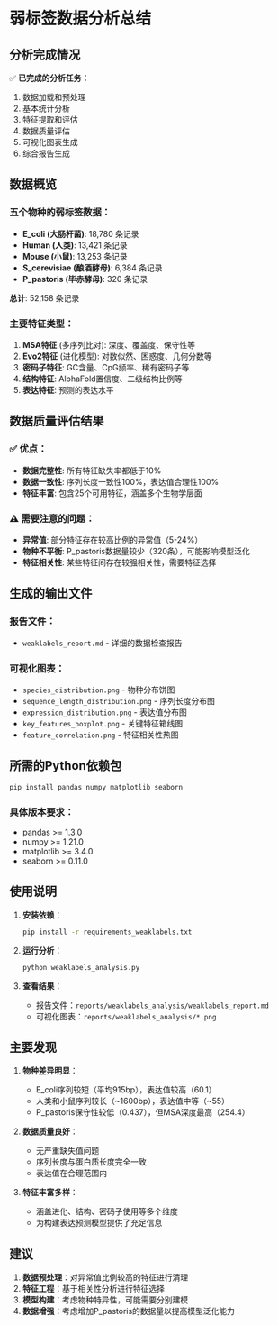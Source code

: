 # 弱标签数据分析总结

## 分析完成情况

✅ **已完成的分析任务：**
1. 数据加载和预处理
2. 基本统计分析
3. 特征提取和评估
4. 数据质量评估
5. 可视化图表生成
6. 综合报告生成

## 数据概览

### 五个物种的弱标签数据：
- **E_coli (大肠杆菌)**: 18,780 条记录
- **Human (人类)**: 13,421 条记录  
- **Mouse (小鼠)**: 13,253 条记录
- **S_cerevisiae (酿酒酵母)**: 6,384 条记录
- **P_pastoris (毕赤酵母)**: 320 条记录

**总计**: 52,158 条记录

### 主要特征类型：
1. **MSA特征** (多序列比对): 深度、覆盖度、保守性等
2. **Evo2特征** (进化模型): 对数似然、困惑度、几何分数等
3. **密码子特征**: GC含量、CpG频率、稀有密码子等
4. **结构特征**: AlphaFold置信度、二级结构比例等
5. **表达特征**: 预测的表达水平

## 数据质量评估结果

### ✅ 优点：
- **数据完整性**: 所有特征缺失率都低于10%
- **数据一致性**: 序列长度一致性100%，表达值合理性100%
- **特征丰富**: 包含25个可用特征，涵盖多个生物学层面

### ⚠️ 需要注意的问题：
- **异常值**: 部分特征存在较高比例的异常值（5-24%）
- **物种不平衡**: P_pastoris数据量较少（320条），可能影响模型泛化
- **特征相关性**: 某些特征间存在较强相关性，需要特征选择

## 生成的输出文件

### 报告文件：
- `weaklabels_report.md` - 详细的数据检查报告

### 可视化图表：
- `species_distribution.png` - 物种分布饼图
- `sequence_length_distribution.png` - 序列长度分布图
- `expression_distribution.png` - 表达值分布图
- `key_features_boxplot.png` - 关键特征箱线图
- `feature_correlation.png` - 特征相关性热图

## 所需的Python依赖包

```bash
pip install pandas numpy matplotlib seaborn
```

### 具体版本要求：
- pandas >= 1.3.0
- numpy >= 1.21.0  
- matplotlib >= 3.4.0
- seaborn >= 0.11.0

## 使用说明

1. **安装依赖**：
   ```bash
   pip install -r requirements_weaklabels.txt
   ```

2. **运行分析**：
   ```bash
   python weaklabels_analysis.py
   ```

3. **查看结果**：
   - 报告文件：`reports/weaklabels_analysis/weaklabels_report.md`
   - 可视化图表：`reports/weaklabels_analysis/*.png`

## 主要发现

1. **物种差异明显**：
   - E_coli序列较短（平均915bp），表达值较高（60.1）
   - 人类和小鼠序列较长（~1600bp），表达值中等（~55）
   - P_pastoris保守性较低（0.437），但MSA深度最高（254.4）

2. **数据质量良好**：
   - 无严重缺失值问题
   - 序列长度与蛋白质长度完全一致
   - 表达值在合理范围内

3. **特征丰富多样**：
   - 涵盖进化、结构、密码子使用等多个维度
   - 为构建表达预测模型提供了充足信息

## 建议

1. **数据预处理**：对异常值比例较高的特征进行清理
2. **特征工程**：基于相关性分析进行特征选择
3. **模型构建**：考虑物种特异性，可能需要分别建模
4. **数据增强**：考虑增加P_pastoris的数据量以提高模型泛化能力
